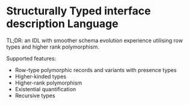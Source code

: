 # Structurally Typed interface description Language

TL;DR: an IDL with smoother schema evolution experience utilising row types and higher rank polymorphism. 


Supported features:

* Row-type polymorphic records and variants with presence types
* Higher-kinded types
* Higher-rank polymorphism
* Existential quantification
* Recursive types